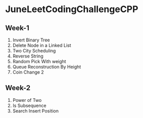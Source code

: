 # JuneLeetCodingChallengeCPP

## Week-1
1. Invert Binary Tree
2. Delete Node in a Linked List
3. Two City Scheduling
4. Reverse String
5. Random Pick With weight
6. Queue Reconstruction By Height
7. Coin Change 2

## Week-2
1. Power of Two
2. Is Subsequence
3. Search Insert Position